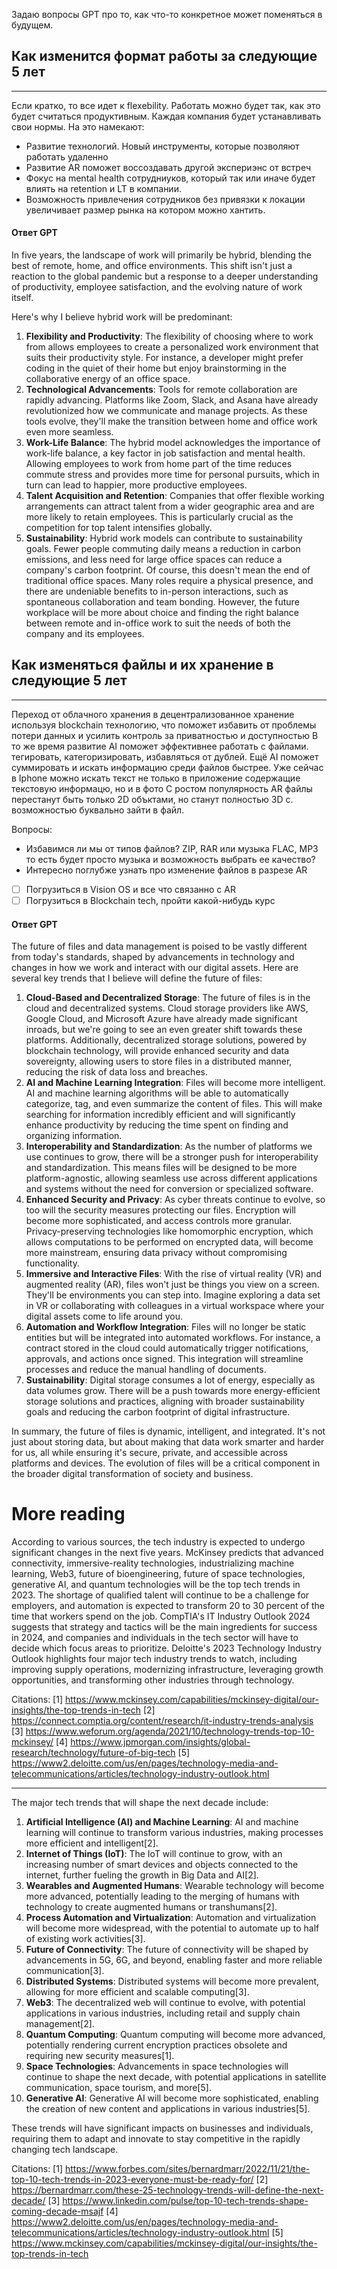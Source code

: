 Задаю вопросы GPT про то, как что-то конкретное может поменяться в будущем. 

## Как изменится формат работы за следующие 5 лет
---
Если кратко, то все идет к flexebility. Работать можно будет так, как это будет считаться продуктивным. Каждая компания будет устанавливать свои нормы. 
На это намекают:
- Развитие технологий. Новый инструменты, которые позволяют работать удаленно 
- Развитие AR поможет воссоздавать другой экспериэнс от встреч 
- Фокус на mental health сотрудниуков, который так или иначе будет влиять на retention и LT в компании.
- Возможность привлечения сотрудников без привязки к локации увеличивает размер рынка на котором можно хантить. 
#### Ответ GPT 
In five years, the landscape of work will primarily be hybrid, blending the best of remote, home, and office environments. This shift isn't just a reaction to the global pandemic but a response to a deeper understanding of productivity, employee satisfaction, and the evolving nature of work itself.

Here's why I believe hybrid work will be predominant:

1. **Flexibility and Productivity**: The flexibility of choosing where to work from allows employees to create a personalized work environment that suits their productivity style. For instance, a developer might prefer coding in the quiet of their home but enjoy brainstorming in the collaborative energy of an office space.
2. **Technological Advancements**: Tools for remote collaboration are rapidly advancing. Platforms like Zoom, Slack, and Asana have already revolutionized how we communicate and manage projects. As these tools evolve, they'll make the transition between home and office work even more seamless.
3. **Work-Life Balance**: The hybrid model acknowledges the importance of work-life balance, a key factor in job satisfaction and mental health. Allowing employees to work from home part of the time reduces commute stress and provides more time for personal pursuits, which in turn can lead to happier, more productive employees.
4. **Talent Acquisition and Retention**: Companies that offer flexible working arrangements can attract talent from a wider geographic area and are more likely to retain employees. This is particularly crucial as the competition for top talent intensifies globally.
5. **Sustainability**: Hybrid work models can contribute to sustainability goals. Fewer people commuting daily means a reduction in carbon emissions, and less need for large office spaces can reduce a company's carbon footprint.
Of course, this doesn't mean the end of traditional office spaces. Many roles require a physical presence, and there are undeniable benefits to in-person interactions, such as spontaneous collaboration and team bonding. However, the future workplace will be more about choice and finding the right balance between remote and in-office work to suit the needs of both the company and its employees.




## Как изменяться файлы и их хранение в следующие 5 лет
---

Переход от облачного хранения в децентрализованное хранение используя blockchain технологию, что поможет избавить от проблемы потери данных и усилить контроль за приватностью и доступностью
В то же время развитие AI поможет эффективнее работать с файлами. тегировать, категоризировать, избавляться от дублей. Ещё AI поможет суммировать и искать информацию среди файлов быстрее. Уже сейчас в Iphone можно искать текст не только в приложение содержащие текстовую информацю, но и в фото
С ростом популярность AR файлы перестанут быть только 2D объктами, но станут полностью 3D с. возможностью буквально зайти в файл. 

Вопросы:
- Избавимся ли мы от типов файлов? ZIP, RAR или музыка FLAC, MP3 то есть будет просто музыка и возможность выбрать ее качество?
- Интересно поглубже узнать про изменение файлов в разрезе AR

- [ ] Погрузиться в Vision OS и все что связанно с AR
- [ ] Погрузиться в Blockchain tech, пройти какой-нибудь курс

#### Ответ GPT
The future of files and data management is poised to be vastly different from today's standards, shaped by advancements in technology and changes in how we work and interact with our digital assets. Here are several key trends that I believe will define the future of files:

1. **Cloud-Based and Decentralized Storage**: The future of files is in the cloud and decentralized systems. Cloud storage providers like AWS, Google Cloud, and Microsoft Azure have already made significant inroads, but we're going to see an even greater shift towards these platforms. Additionally, decentralized storage solutions, powered by blockchain technology, will provide enhanced security and data sovereignty, allowing users to store files in a distributed manner, reducing the risk of data loss and breaches.
2. **AI and Machine Learning Integration**: Files will become more intelligent. AI and machine learning algorithms will be able to automatically categorize, tag, and even summarize the content of files. This will make searching for information incredibly efficient and will significantly enhance productivity by reducing the time spent on finding and organizing information.
3. **Interoperability and Standardization**: As the number of platforms we use continues to grow, there will be a stronger push for interoperability and standardization. This means files will be designed to be more platform-agnostic, allowing seamless use across different applications and systems without the need for conversion or specialized software.
4. **Enhanced Security and Privacy**: As cyber threats continue to evolve, so too will the security measures protecting our files. Encryption will become more sophisticated, and access controls more granular. Privacy-preserving technologies like homomorphic encryption, which allows computations to be performed on encrypted data, will become more mainstream, ensuring data privacy without compromising functionality.
5. **Immersive and Interactive Files**: With the rise of virtual reality (VR) and augmented reality (AR), files won't just be things you view on a screen. They'll be environments you can step into. Imagine exploring a data set in VR or collaborating with colleagues in a virtual workspace where your digital assets come to life around you.
6. **Automation and Workflow Integration**: Files will no longer be static entities but will be integrated into automated workflows. For instance, a contract stored in the cloud could automatically trigger notifications, approvals, and actions once signed. This integration will streamline processes and reduce the manual handling of documents.
7. **Sustainability**: Digital storage consumes a lot of energy, especially as data volumes grow. There will be a push towards more energy-efficient storage solutions and practices, aligning with broader sustainability goals and reducing the carbon footprint of digital infrastructure.

In summary, the future of files is dynamic, intelligent, and integrated. It's not just about storing data, but about making that data work smarter and harder for us, all while ensuring it's secure, private, and accessible across platforms and devices. The evolution of files will be a critical component in the broader digital transformation of society and business.


# More reading
According to various sources, the tech industry is expected to undergo significant changes in the next five years. McKinsey predicts that advanced connectivity, immersive-reality technologies, industrializing machine learning, Web3, future of bioengineering, future of space technologies, generative AI, and quantum technologies will be the top tech trends in 2023. The shortage of qualified talent will continue to be a challenge for employers, and automation is expected to transform 20 to 30 percent of the time that workers spend on the job. CompTIA's IT Industry Outlook 2024 suggests that strategy and tactics will be the main ingredients for success in 2024, and companies and individuals in the tech sector will have to decide which focus areas to prioritize. Deloitte's 2023 Technology Industry Outlook highlights four major tech industry trends to watch, including improving supply operations, modernizing infrastructure, leveraging growth opportunities, and transforming other industries through technology.

Citations:
[1] https://www.mckinsey.com/capabilities/mckinsey-digital/our-insights/the-top-trends-in-tech
[2] https://connect.comptia.org/content/research/it-industry-trends-analysis
[3] https://www.weforum.org/agenda/2021/10/technology-trends-top-10-mckinsey/
[4] https://www.jpmorgan.com/insights/global-research/technology/future-of-big-tech
[5] https://www2.deloitte.com/us/en/pages/technology-media-and-telecommunications/articles/technology-industry-outlook.html


---

The major tech trends that will shape the next decade include:

1. **Artificial Intelligence (AI) and Machine Learning**: AI and machine learning will continue to transform various industries, making processes more efficient and intelligent[2].
2. **Internet of Things (IoT)**: The IoT will continue to grow, with an increasing number of smart devices and objects connected to the internet, further fueling the growth in Big Data and AI[2].
3. **Wearables and Augmented Humans**: Wearable technology will become more advanced, potentially leading to the merging of humans with technology to create augmented humans or transhumans[2].
4. **Process Automation and Virtualization**: Automation and virtualization will become more widespread, with the potential to automate up to half of existing work activities[3].
5. **Future of Connectivity**: The future of connectivity will be shaped by advancements in 5G, 6G, and beyond, enabling faster and more reliable communication[3].
6. **Distributed Systems**: Distributed systems will become more prevalent, allowing for more efficient and scalable computing[3].
7. **Web3**: The decentralized web will continue to evolve, with potential applications in various industries, including retail and supply chain management[2].
8. **Quantum Computing**: Quantum computing will become more advanced, potentially rendering current encryption practices obsolete and requiring new security measures[1].
9. **Space Technologies**: Advancements in space technologies will continue to shape the next decade, with potential applications in satellite communication, space tourism, and more[5].
10. **Generative AI**: Generative AI will become more sophisticated, enabling the creation of new content and applications in various industries[5].

These trends will have significant impacts on businesses and individuals, requiring them to adapt and innovate to stay competitive in the rapidly changing tech landscape.

Citations:
[1] https://www.forbes.com/sites/bernardmarr/2022/11/21/the-top-10-tech-trends-in-2023-everyone-must-be-ready-for/
[2] https://bernardmarr.com/these-25-technology-trends-will-define-the-next-decade/
[3] https://www.linkedin.com/pulse/top-10-tech-trends-shape-coming-decade-msajf
[4] https://www2.deloitte.com/us/en/pages/technology-media-and-telecommunications/articles/technology-industry-outlook.html
[5] https://www.mckinsey.com/capabilities/mckinsey-digital/our-insights/the-top-trends-in-tech